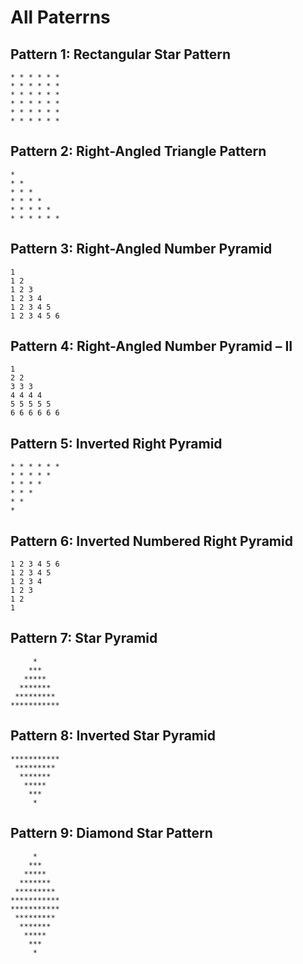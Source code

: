 # All Paterrns

## Pattern 1: Rectangular Star Pattern

```
* * * * * *
* * * * * *
* * * * * *
* * * * * *
* * * * * *
* * * * * *
```

## Pattern 2: Right-Angled Triangle Pattern

```
*
* *
* * *
* * * *
* * * * *
* * * * * *
```

## Pattern 3: Right-Angled Number Pyramid

```
1
1 2
1 2 3
1 2 3 4
1 2 3 4 5
1 2 3 4 5 6
```

## Pattern 4: Right-Angled Number Pyramid – II

```
1
2 2
3 3 3
4 4 4 4
5 5 5 5 5
6 6 6 6 6 6
```

## Pattern 5: Inverted Right Pyramid

```
* * * * * *
* * * * *
* * * *
* * *
* *
*
```

## Pattern 6: Inverted Numbered Right Pyramid

```
1 2 3 4 5 6
1 2 3 4 5
1 2 3 4
1 2 3
1 2
1
```

## Pattern 7: Star Pyramid

```
     *
    ***
   *****
  *******
 *********
***********
```

## Pattern 8: Inverted Star Pyramid

```
***********
 *********
  *******
   *****
    ***
     *
```

## Pattern 9: Diamond Star Pattern

```
     *
    ***
   *****
  *******
 *********
***********
***********
 *********
  *******
   *****
    ***
     *
```

